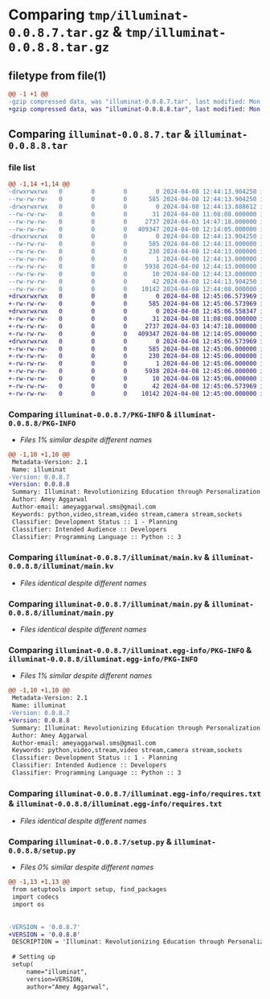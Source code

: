 # Comparing `tmp/illuminat-0.0.8.7.tar.gz` & `tmp/illuminat-0.0.8.8.tar.gz`

## filetype from file(1)

```diff
@@ -1 +1 @@
-gzip compressed data, was "illuminat-0.0.8.7.tar", last modified: Mon Apr  8 12:44:13 2024, max compression
+gzip compressed data, was "illuminat-0.0.8.8.tar", last modified: Mon Apr  8 12:45:06 2024, max compression
```

## Comparing `illuminat-0.0.8.7.tar` & `illuminat-0.0.8.8.tar`

### file list

```diff
@@ -1,14 +1,14 @@
-drwxrwxrwx   0        0        0        0 2024-04-08 12:44:13.904250 illuminat-0.0.8.7/
--rw-rw-rw-   0        0        0      585 2024-04-08 12:44:13.904250 illuminat-0.0.8.7/PKG-INFO
-drwxrwxrwx   0        0        0        0 2024-04-08 12:44:13.888612 illuminat-0.0.8.7/illuminat/
--rw-rw-rw-   0        0        0       31 2024-04-08 11:08:08.000000 illuminat-0.0.8.7/illuminat/__init__.py
--rw-rw-rw-   0        0        0     2737 2024-04-03 14:47:18.000000 illuminat-0.0.8.7/illuminat/main.kv
--rw-rw-rw-   0        0        0   409347 2024-04-08 12:14:05.000000 illuminat-0.0.8.7/illuminat/main.py
-drwxrwxrwx   0        0        0        0 2024-04-08 12:44:13.904250 illuminat-0.0.8.7/illuminat.egg-info/
--rw-rw-rw-   0        0        0      585 2024-04-08 12:44:13.000000 illuminat-0.0.8.7/illuminat.egg-info/PKG-INFO
--rw-rw-rw-   0        0        0      230 2024-04-08 12:44:13.000000 illuminat-0.0.8.7/illuminat.egg-info/SOURCES.txt
--rw-rw-rw-   0        0        0        1 2024-04-08 12:44:13.000000 illuminat-0.0.8.7/illuminat.egg-info/dependency_links.txt
--rw-rw-rw-   0        0        0     5938 2024-04-08 12:44:13.000000 illuminat-0.0.8.7/illuminat.egg-info/requires.txt
--rw-rw-rw-   0        0        0       10 2024-04-08 12:44:13.000000 illuminat-0.0.8.7/illuminat.egg-info/top_level.txt
--rw-rw-rw-   0        0        0       42 2024-04-08 12:44:13.904250 illuminat-0.0.8.7/setup.cfg
--rw-rw-rw-   0        0        0    10142 2024-04-08 12:44:08.000000 illuminat-0.0.8.7/setup.py
+drwxrwxrwx   0        0        0        0 2024-04-08 12:45:06.573969 illuminat-0.0.8.8/
+-rw-rw-rw-   0        0        0      585 2024-04-08 12:45:06.573969 illuminat-0.0.8.8/PKG-INFO
+drwxrwxrwx   0        0        0        0 2024-04-08 12:45:06.558347 illuminat-0.0.8.8/illuminat/
+-rw-rw-rw-   0        0        0       31 2024-04-08 11:08:08.000000 illuminat-0.0.8.8/illuminat/__init__.py
+-rw-rw-rw-   0        0        0     2737 2024-04-03 14:47:18.000000 illuminat-0.0.8.8/illuminat/main.kv
+-rw-rw-rw-   0        0        0   409347 2024-04-08 12:14:05.000000 illuminat-0.0.8.8/illuminat/main.py
+drwxrwxrwx   0        0        0        0 2024-04-08 12:45:06.573969 illuminat-0.0.8.8/illuminat.egg-info/
+-rw-rw-rw-   0        0        0      585 2024-04-08 12:45:06.000000 illuminat-0.0.8.8/illuminat.egg-info/PKG-INFO
+-rw-rw-rw-   0        0        0      230 2024-04-08 12:45:06.000000 illuminat-0.0.8.8/illuminat.egg-info/SOURCES.txt
+-rw-rw-rw-   0        0        0        1 2024-04-08 12:45:06.000000 illuminat-0.0.8.8/illuminat.egg-info/dependency_links.txt
+-rw-rw-rw-   0        0        0     5938 2024-04-08 12:45:06.000000 illuminat-0.0.8.8/illuminat.egg-info/requires.txt
+-rw-rw-rw-   0        0        0       10 2024-04-08 12:45:06.000000 illuminat-0.0.8.8/illuminat.egg-info/top_level.txt
+-rw-rw-rw-   0        0        0       42 2024-04-08 12:45:06.573969 illuminat-0.0.8.8/setup.cfg
+-rw-rw-rw-   0        0        0    10142 2024-04-08 12:45:00.000000 illuminat-0.0.8.8/setup.py
```

### Comparing `illuminat-0.0.8.7/PKG-INFO` & `illuminat-0.0.8.8/PKG-INFO`

 * *Files 1% similar despite different names*

```diff
@@ -1,10 +1,10 @@
 Metadata-Version: 2.1
 Name: illuminat
-Version: 0.0.8.7
+Version: 0.0.8.8
 Summary: Illuminat: Revolutionizing Education through Personalization
 Author: Amey Aggarwal
 Author-email: ameyaggarwal.sms@gmail.com
 Keywords: python,video,stream,video stream,camera stream,sockets
 Classifier: Development Status :: 1 - Planning
 Classifier: Intended Audience :: Developers
 Classifier: Programming Language :: Python :: 3
```

### Comparing `illuminat-0.0.8.7/illuminat/main.kv` & `illuminat-0.0.8.8/illuminat/main.kv`

 * *Files identical despite different names*

### Comparing `illuminat-0.0.8.7/illuminat/main.py` & `illuminat-0.0.8.8/illuminat/main.py`

 * *Files identical despite different names*

### Comparing `illuminat-0.0.8.7/illuminat.egg-info/PKG-INFO` & `illuminat-0.0.8.8/illuminat.egg-info/PKG-INFO`

 * *Files 1% similar despite different names*

```diff
@@ -1,10 +1,10 @@
 Metadata-Version: 2.1
 Name: illuminat
-Version: 0.0.8.7
+Version: 0.0.8.8
 Summary: Illuminat: Revolutionizing Education through Personalization
 Author: Amey Aggarwal
 Author-email: ameyaggarwal.sms@gmail.com
 Keywords: python,video,stream,video stream,camera stream,sockets
 Classifier: Development Status :: 1 - Planning
 Classifier: Intended Audience :: Developers
 Classifier: Programming Language :: Python :: 3
```

### Comparing `illuminat-0.0.8.7/illuminat.egg-info/requires.txt` & `illuminat-0.0.8.8/illuminat.egg-info/requires.txt`

 * *Files identical despite different names*

### Comparing `illuminat-0.0.8.7/setup.py` & `illuminat-0.0.8.8/setup.py`

 * *Files 0% similar despite different names*

```diff
@@ -1,13 +1,13 @@
 from setuptools import setup, find_packages
 import codecs
 import os
 
 
-VERSION = '0.0.8.7'
+VERSION = '0.0.8.8'
 DESCRIPTION = 'Illuminat: Revolutionizing Education through Personalization'
 
 # Setting up
 setup(
     name="illuminat",
     version=VERSION,
     author="Amey Aggarwal",
```


